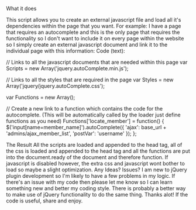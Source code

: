 What it does

This script allows you to create an external javascript file and load all it's dependencies within the page that you want.
For example: 
I have a page that requires an autocomplete and this is the only page that requires the functionality so I don't want to include it on every page within the website so I simply create an external javascript document and link it to the individual page with this information:
Code (text):
 
// Links to all the javascript documents that are needed within this page
var Scripts = new Array('jquery.autoComplete.min.js');
 
// Links to all the styles that are required in the page
var Styles = new Array('jquery/jquery.autoComplete.css');
 
var Functions = new Array();
 
// Create a new link to a function which contains the code for the autocomplete. (This will be automatically called by the loader just define functions as you need)
Functions['locate_member'] = function() {
    $('input[name=member_name]').autoComplete({
        'ajax': base_url + 'admins/ajax_member_list',
        'postVar': 'username'
    });
};
 

The Result
All the scripts are loaded and appended to the head tag, all of the css is loaded and appended to the head tag and all the functions are put into the document.ready of the document and therefore function. If javascript is disabled however, the extra css and javascript wont bother to load so maybe a slight optimization.
Any Ideas? Issues?
I am new to jQuery plugin development so I'm likely to have a few problems in my logic. If there's an issue with my code then please let me know so I can learn something new and better my coding style. There is probably a better way to make use of jQuery functionality to do the same thing. Thanks alot! 
If the code is useful, share and enjoy.
